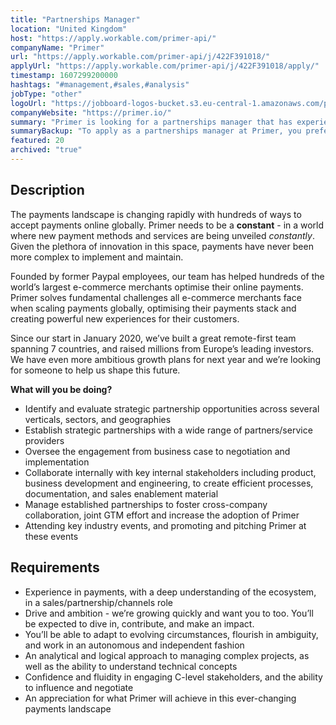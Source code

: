 ```yaml
---
title: "Partnerships Manager"
location: "United Kingdom"
host: "https://apply.workable.com/primer-api/"
companyName: "Primer"
url: "https://apply.workable.com/primer-api/j/422F391018/"
applyUrl: "https://apply.workable.com/primer-api/j/422F391018/apply/"
timestamp: 1607299200000
hashtags: "#management,#sales,#analysis"
jobType: "other"
logoUrl: "https://jobboard-logos-bucket.s3.eu-central-1.amazonaws.com/primer"
companyWebsite: "https://primer.io/"
summary: "Primer is looking for a partnerships manager that has experience in payments, with a deep understanding of the ecosystem, in a sales/partnership/channels role."
summaryBackup: "To apply as a partnerships manager at Primer, you preferably need to have some knowledge of: #management, #sales, #analysis."
featured: 20
archived: "true"
---
```


## Description

The payments landscape is changing rapidly with hundreds of ways to accept payments online globally. Primer needs to be a **constant** - in a world where new payment methods and services are being unveiled _constantly_. Given the plethora of innovation in this space, payments have never been more complex to implement and maintain.

Founded by former Paypal employees, our team has helped hundreds of the world’s largest e-commerce merchants optimise their online payments. Primer solves fundamental challenges all e-commerce merchants face when scaling payments globally, optimising their payments stack and creating powerful new experiences for their customers.

Since our start in January 2020, we’ve built a great remote-first team spanning 7 countries, and raised millions from Europe’s leading investors. We have even more ambitious growth plans for next year and we’re looking for someone to help us shape this future.

**What will you be doing?**

*   Identify and evaluate strategic partnership opportunities across several verticals, sectors, and geographies
*   Establish strategic partnerships with a wide range of partners/service providers
*   Oversee the engagement from business case to negotiation and implementation
*   Collaborate internally with key internal stakeholders including product, business development and engineering, to create efficient processes, documentation, and sales enablement material
*   Manage established partnerships to foster cross-company collaboration, joint GTM effort and increase the adoption of Primer
*   Attending key industry events, and promoting and pitching Primer at these events

## Requirements

*   Experience in payments, with a deep understanding of the ecosystem, in a sales/partnership/channels role
*   Drive and ambition - we’re growing quickly and want you to too. You’ll be expected to dive in, contribute, and make an impact.
*   You’ll be able to adapt to evolving circumstances, flourish in ambiguity, and work in an autonomous and independent fashion
*   An analytical and logical approach to managing complex projects, as well as the ability to understand technical concepts
*   Confidence and fluidity in engaging C-level stakeholders, and the ability to influence and negotiate
*   An appreciation for what Primer will achieve in this ever-changing payments landscape
